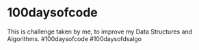 # 100daysofcode
This is challenge taken by me, to improve my Data Structures and Algorithms. #100daysofcode #100daysofdsalgo
